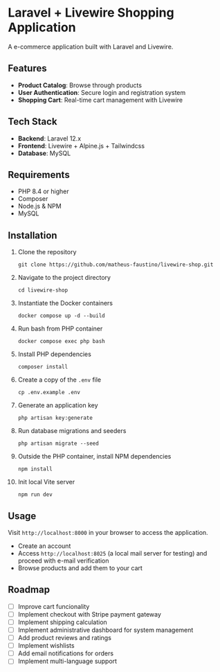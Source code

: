 # Laravel + Livewire Shopping Application

A e-commerce application built with Laravel and Livewire.

## Features
- **Product Catalog**: Browse through products
- **User Authentication**: Secure login and registration system
- **Shopping Cart**: Real-time cart management with Livewire

## Tech Stack
- **Backend**: Laravel 12.x
- **Frontend**: Livewire + Alpine.js + Tailwindcss
- **Database**: MySQL

## Requirements
- PHP 8.4 or higher
- Composer
- Node.js & NPM
- MySQL

## Installation
1. Clone the repository
   ```
   git clone https://github.com/matheus-faustino/livewire-shop.git
   ```

2. Navigate to the project directory
   ```
   cd livewire-shop
   ```

3. Instantiate the Docker containers
   ```
   docker compose up -d --build
   ```

4. Run bash from PHP container
   ```
   docker compose exec php bash
   ```

5. Install PHP dependencies
   ```
   composer install
   ```

6. Create a copy of the `.env` file
   ```
   cp .env.example .env
   ```

7. Generate an application key
   ```
   php artisan key:generate
   ```

8. Run database migrations and seeders
   ```
   php artisan migrate --seed
   ```

9. Outside the PHP container, install NPM dependencies
   ```
   npm install
   ```

10. Init local Vite server
    ```
    npm run dev
    ```

## Usage
Visit `http://localhost:8000` in your browser to access the application.
- Create an account
- Access `http://localhost:8025` (a local mail server for testing) and proceed with e-mail verification
- Browse products and add them to your cart

## Roadmap
- [ ] Improve cart funcionality
- [ ] Implement checkout with Stripe payment gateway
- [ ] Implement shipping calculation
- [ ] Implement administrative dashboard for system management
- [ ] Add product reviews and ratings
- [ ] Implement wishlists
- [ ] Add email notifications for orders
- [ ] Implement multi-language support